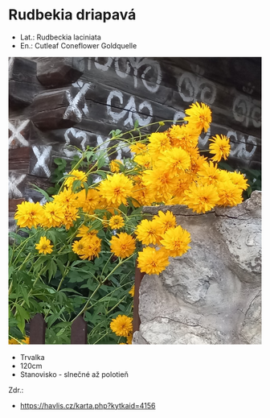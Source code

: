# Rudbekia driapavá
- Lat.: Rudbeckia laciniata 
- En.: Cutleaf Coneflower Goldquelle

![Rudbekia driapavá](./rudbeckia.jpg "Rudbekia driapavá")


- Trvalka
- 120cm
- Stanovisko - slnečné až polotieň

Zdr.:
- https://havlis.cz/karta.php?kytkaid=4156